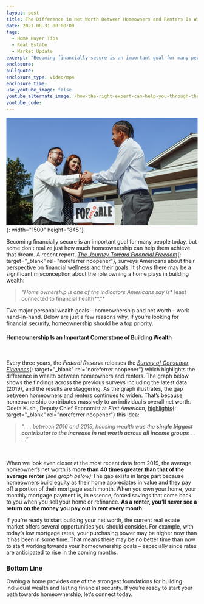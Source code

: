 ```yaml
---
layout: post
title: The Difference in Net Worth Between Homeowners and Renters Is Widening
date: 2021-08-31 00:00:00
tags:
  - Home Buyer Tips
  - Real Estate
  - Market Update
excerpt: "Becoming financially secure is an important goal for many people today, but some don’t realize just how much\_homeownership\_can help them achieve that dream"
enclosure:
pullquote:
enclosure_type: video/mp4
enclosure_time:
use_youtube_image: false
youtube_alternate_image: /how-the-right-expert-can-help-you-through-the-overwhelming-market-49.png
youtube_code:
---
```

![](/pexels-kindel-media-7578894.jpg){: width="1500" height="845"}

Becoming financially secure is an important goal for many people today, but some don’t realize just how much homeownership can help them achieve that dream. A recent report,&nbsp;[*The Journey Toward Financial Freedom*](https://www.personalcapital.com/assets/email/PCA-Empower-Financial-Wellness-Report.pdf){: target="_blank" rel="noreferrer noopener"}*,*&nbsp;surveys Americans about their perspective on financial wellness and their goals. It shows there may be a significant misconception about the role owning a home plays in building wealth:

> *“Home ownership is one of the indicators Americans say is**&nbsp;least connected to financial health**.”*

Two major personal wealth goals – homeownership and net worth – work hand-in-hand. Below are just a few reasons why, if you’re looking for financial security, homeownership should be a top priority.

#### **Homeownership Is an Important Cornerstone of Building Wealth**

&nbsp;

Every three years, the&nbsp;*Federal Reserve*&nbsp;releases the&nbsp;[*Survey of Consumer Finances*](https://www.federalreserve.gov/publications/files/scf20.pdf){: target="_blank" rel="noreferrer noopener"}&nbsp;which highlights the difference in wealth between homeowners and renters. The graph below shows the findings across the previous surveys including the latest data (2019), and the results are staggering: As the graph illustrates, the gap between homeowners and renters continues to widen. That’s because homeownership contributes massively to an individual’s overall net worth. Odeta Kushi, Deputy Chief Economist at&nbsp;*First American*,&nbsp;[highlights](https://blog.firstam.com/economics/reconomy-podcast-should-you-rent-or-buy){: target="_blank" rel="noreferrer noopener"}&nbsp;this idea:

> *“. . . between 2016 and 2019, housing wealth was the&nbsp;**single biggest contributor to the increase in net worth across all income groups**&nbsp;. . . .”*

&nbsp;

When we look even closer at the most recent data from 2019, the average homeowner’s net worth is&nbsp;**more than**&nbsp;**40 times greater than that of the average renter&nbsp;***(see graph below)*\:The gap exists in large part because homeowners build equity as their home appreciates in value and they pay off a portion of their mortgage each month. When you own your home, your monthly mortgage payment is, in essence, forced savings that come back to you when you sell your home or refinance.&nbsp;**As a renter, you’ll never see a return on the money you pay out in rent every month.**

If you’re ready to start building your net worth, the current real estate market offers several opportunities you should consider. For example, with today’s low mortgage rates, your purchasing power may be higher now than it has been in some time. That means there may be no better time than now to start working towards your homeownership goals – especially since rates are anticipated to rise in the coming months.

### **Bottom Line**

Owning a home provides one of the strongest foundations for building individual wealth and lasting financial security. If you’re ready to start your path towards homeownership, let’s connect today.
